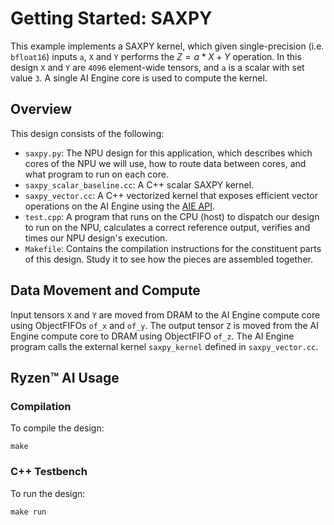 # Getting Started: SAXPY

This example implements a SAXPY kernel, which given single-precision (i.e. `bfloat16`) inputs `a`, `X` and `Y` performs the $Z = a*X + Y$ operation. In this design `X` and `Y` are `4096` element-wide tensors, and `a` is a scalar with set value `3`. A single AI Engine core is used to compute the kernel.

## Overview

This design consists of the following:

* `saxpy.py`: The NPU design for this application,
  which describes which cores of the NPU we will use, how to route data between
  cores, and what program to run on each core.
* `saxpy_scalar_baseline.cc`: A C++ scalar SAXPY kernel.
* `saxpy_vector.cc`: A C++ vectorized kernel that exposes efficient 
  vector operations on the AI Engine using the 
  [AIE API](https://xilinx.github.io/aie_api/index.html).
* `test.cpp`: A program that runs on the CPU (host) to dispatch our design to 
  run on the NPU, calculates a correct reference output, verifies and times
  our NPU design's execution.
* `Makefile`: Contains the compilation instructions for the constituent
  parts of this design. Study it to see how the pieces are assembled together.

## Data Movement and Compute

Input tensors `X` and `Y` are moved from DRAM to the AI Engine compute core using ObjectFIFOs `of_x` and `of_y`. The output tensor `Z` is moved from the AI Engine compute core to DRAM using ObjectFIFO `of_z`. The AI Engine program calls the external kernel `saxpy_kernel` defined in `saxpy_vector.cc`.

## Ryzen™ AI Usage

### Compilation

To compile the design:

```shell
make
```

### C++ Testbench

To run the design:

```shell
make run
```

